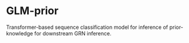 # GLM-prior
Transformer-based sequence classification model for inference of prior-knowledge for downstream GRN inference.
